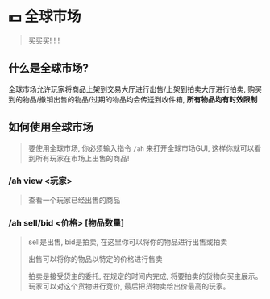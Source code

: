 # 💵 全球市场
> 买买买! ! !

## 什么是全球市场?

全球市场允许玩家将商品上架到交易大厅进行出售/上架到拍卖大厅进行拍卖, 购买到的物品/撤销出售的物品/过期的物品均会传送到收件箱, **所有物品均有时效限制**

## 如何使用全球市场

> 要使用全球市场, 你必须输入指令 `/ah` 来打开全球市场GUI, 这样你就可以看到所有玩家在市场上出售的商品! 

### /ah view \<玩家>

> 查看一个玩家已经出售的商品

### /ah sell/bid \<价格> \[物品数量]

> sell是出售, bid是拍卖, 在这里你可以将你的物品进行出售或拍卖
>
> 出售可以将你的物品以特定的价格进行售卖
>
> 拍卖是接受货主的委托, 在规定的时间内完成, 将要拍卖的货物向买主展示。玩家可以对这个货物进行竞价, 最后把货物卖给出价最高的玩家。
